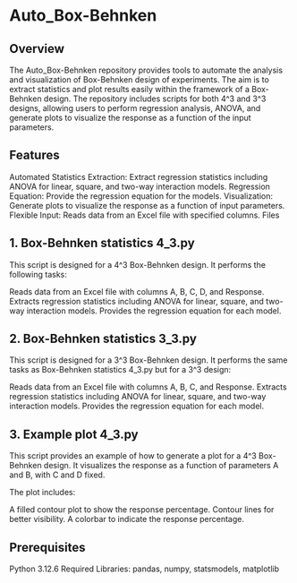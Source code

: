# Auto_Box-Behnken

## Overview

The Auto_Box-Behnken repository provides tools to automate the analysis and visualization of Box-Behnken design of experiments. The aim is to extract statistics and plot results easily within the framework of a Box-Behnken design. The repository includes scripts for both 4^3 and 3^3 designs, allowing users to perform regression analysis, ANOVA, and generate plots to visualize the response as a function of the input parameters.

## Features

Automated Statistics Extraction: Extract regression statistics including ANOVA for linear, square, and two-way interaction models.
Regression Equation: Provide the regression equation for the models.
Visualization: Generate plots to visualize the response as a function of input parameters.
Flexible Input: Reads data from an Excel file with specified columns.
Files

## 1. Box-Behnken statistics 4_3.py

This script is designed for a 4^3 Box-Behnken design. It performs the following tasks:

Reads data from an Excel file with columns A, B, C, D, and Response.
Extracts regression statistics including ANOVA for linear, square, and two-way interaction models.
Provides the regression equation for each model.

## 2. Box-Behnken statistics 3_3.py

This script is designed for a 3^3 Box-Behnken design. It performs the same tasks as Box-Behnken statistics 4_3.py but for a 3^3 design:

Reads data from an Excel file with columns A, B, C, and Response.
Extracts regression statistics including ANOVA for linear, square, and two-way interaction models.
Provides the regression equation for each model.

## 3. Example plot 4_3.py

This script provides an example of how to generate a plot for a 4^3 Box-Behnken design. It visualizes the response as a function of parameters A and B, with C and D fixed. 

The plot includes:

A filled contour plot to show the response percentage.
Contour lines for better visibility.
A colorbar to indicate the response percentage.



## Prerequisites

Python 3.12.6
Required Libraries: pandas, numpy, statsmodels, matplotlib
